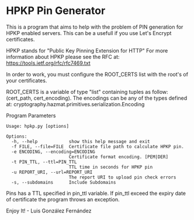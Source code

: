 HPKP Pin Generator
==================

This is a program that aims to help with the problem of PIN generation for HPKP enabled
servers. This can be a usefull if you use Let's Encrypt certificates.

HPKP stands for "Public Key Pinning Extension for HTTP"
For more information about HPKP please see the RFC at: https://tools.ietf.org/rfc/rfc7469.txt

In order to work, you must configure the ROOT_CERTS list with the root's of
your certificates.

ROOT_CERTS is a variable of type "list" containing tuples as follow: (cert_path,
cert_encoding). The encodings can be any of the types defined at: cryptography.hazmat.primitives.serialization.Encoding

Program Parameters

```
Usage: hpkp.py [options]

Options:
  -h, --help            show this help message and exit
  -f FILE, --file=FILE  Certificate file path to calculate HPKP pin.
  -e ENCODING, --encoding=ENCODING
                        Certificate format encoding. [PEM|DER]
  -t PIN_TTL, --ttl=PIN_TTL
                        TTL time in seconds for HPKP pin
  -u REPORT_URI, --url=REPORT_URI
                        The report URI to upload pin check errors
  -s, --subdomains      Include Subdomains
```

Pins has a TTL specified in pin_ttl variable. If pin_ttl exceed the expiry date
of certificate the program throws an exception.

Enjoy It! - Luis González Fernández
